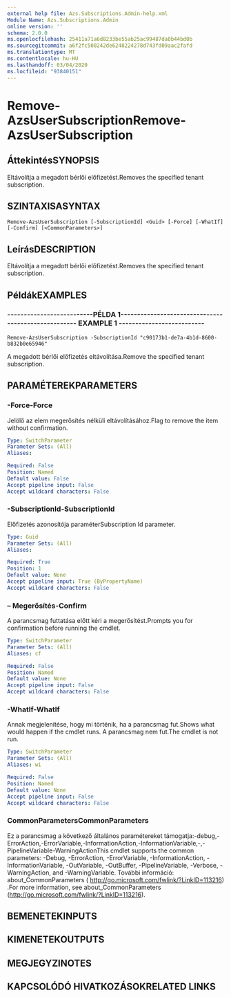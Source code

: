 ```yaml
---
external help file: Azs.Subscriptions.Admin-help.xml
Module Name: Azs.Subscriptions.Admin
online version: ''
schema: 2.0.0
ms.openlocfilehash: 25411a71a6d8233be55ab25ac99487da0b44bd0b
ms.sourcegitcommit: a6f2fc500242de6248224278d743fd09aac2fafd
ms.translationtype: MT
ms.contentlocale: hu-HU
ms.lasthandoff: 03/04/2020
ms.locfileid: "93840151"
---
```

# <span data-ttu-id="18e02-101">Remove-AzsUserSubscription</span><span class="sxs-lookup"><span data-stu-id="18e02-101">Remove-AzsUserSubscription</span></span>

## <span data-ttu-id="18e02-102">Áttekintés</span><span class="sxs-lookup"><span data-stu-id="18e02-102">SYNOPSIS</span></span>
<span data-ttu-id="18e02-103">Eltávolítja a megadott bérlői előfizetést.</span><span class="sxs-lookup"><span data-stu-id="18e02-103">Removes the specified tenant subscription.</span></span>

## <span data-ttu-id="18e02-104">SZINTAXISA</span><span class="sxs-lookup"><span data-stu-id="18e02-104">SYNTAX</span></span>

```
Remove-AzsUserSubscription [-SubscriptionId] <Guid> [-Force] [-WhatIf] [-Confirm] [<CommonParameters>]
```

## <span data-ttu-id="18e02-105">Leírás</span><span class="sxs-lookup"><span data-stu-id="18e02-105">DESCRIPTION</span></span>
<span data-ttu-id="18e02-106">Eltávolítja a megadott bérlői előfizetést.</span><span class="sxs-lookup"><span data-stu-id="18e02-106">Removes the specified tenant subscription.</span></span>

## <span data-ttu-id="18e02-107">Példák</span><span class="sxs-lookup"><span data-stu-id="18e02-107">EXAMPLES</span></span>

### <span data-ttu-id="18e02-108">--------------------------PÉLDA 1--------------------------</span><span class="sxs-lookup"><span data-stu-id="18e02-108">-------------------------- EXAMPLE 1 --------------------------</span></span>
```
Remove-AzsUserSubscription -SubscriptionId "c90173b1-de7a-4b1d-8600-b832b0e65946"
```

<span data-ttu-id="18e02-109">A megadott bérlői előfizetés eltávolítása.</span><span class="sxs-lookup"><span data-stu-id="18e02-109">Remove the specified tenant subscription.</span></span>

## <span data-ttu-id="18e02-110">PARAMÉTEREK</span><span class="sxs-lookup"><span data-stu-id="18e02-110">PARAMETERS</span></span>

### <span data-ttu-id="18e02-111">-Force</span><span class="sxs-lookup"><span data-stu-id="18e02-111">-Force</span></span>
<span data-ttu-id="18e02-112">Jelölő az elem megerősítés nélküli eltávolításához.</span><span class="sxs-lookup"><span data-stu-id="18e02-112">Flag to remove the item without confirmation.</span></span>

```yaml
Type: SwitchParameter
Parameter Sets: (All)
Aliases: 

Required: False
Position: Named
Default value: False
Accept pipeline input: False
Accept wildcard characters: False
```

### <span data-ttu-id="18e02-113">-SubscriptionId</span><span class="sxs-lookup"><span data-stu-id="18e02-113">-SubscriptionId</span></span>
<span data-ttu-id="18e02-114">Előfizetés azonosítója paraméter</span><span class="sxs-lookup"><span data-stu-id="18e02-114">Subscription Id parameter.</span></span>

```yaml
Type: Guid
Parameter Sets: (All)
Aliases: 

Required: True
Position: 1
Default value: None
Accept pipeline input: True (ByPropertyName)
Accept wildcard characters: False
```

### <span data-ttu-id="18e02-115">– Megerősítés</span><span class="sxs-lookup"><span data-stu-id="18e02-115">-Confirm</span></span>
<span data-ttu-id="18e02-116">A parancsmag futtatása előtt kéri a megerősítést.</span><span class="sxs-lookup"><span data-stu-id="18e02-116">Prompts you for confirmation before running the cmdlet.</span></span>

```yaml
Type: SwitchParameter
Parameter Sets: (All)
Aliases: cf

Required: False
Position: Named
Default value: None
Accept pipeline input: False
Accept wildcard characters: False
```

### <span data-ttu-id="18e02-117">-WhatIf</span><span class="sxs-lookup"><span data-stu-id="18e02-117">-WhatIf</span></span>
<span data-ttu-id="18e02-118">Annak megjelenítése, hogy mi történik, ha a parancsmag fut.</span><span class="sxs-lookup"><span data-stu-id="18e02-118">Shows what would happen if the cmdlet runs.</span></span>
<span data-ttu-id="18e02-119">A parancsmag nem fut.</span><span class="sxs-lookup"><span data-stu-id="18e02-119">The cmdlet is not run.</span></span>

```yaml
Type: SwitchParameter
Parameter Sets: (All)
Aliases: wi

Required: False
Position: Named
Default value: None
Accept pipeline input: False
Accept wildcard characters: False
```

### <span data-ttu-id="18e02-120">CommonParameters</span><span class="sxs-lookup"><span data-stu-id="18e02-120">CommonParameters</span></span>
<span data-ttu-id="18e02-121">Ez a parancsmag a következő általános paramétereket támogatja:-debug,-ErrorAction,-ErrorVariable,-InformationAction,-InformationVariable,-,-PipelineVariable-WarningAction</span><span class="sxs-lookup"><span data-stu-id="18e02-121">This cmdlet supports the common parameters: -Debug, -ErrorAction, -ErrorVariable, -InformationAction, -InformationVariable, -OutVariable, -OutBuffer, -PipelineVariable, -Verbose, -WarningAction, and -WarningVariable.</span></span> <span data-ttu-id="18e02-122">További információ: about_CommonParameters ( http://go.microsoft.com/fwlink/?LinkID=113216) .</span><span class="sxs-lookup"><span data-stu-id="18e02-122">For more information, see about_CommonParameters (http://go.microsoft.com/fwlink/?LinkID=113216).</span></span>

## <span data-ttu-id="18e02-123">BEMENETEK</span><span class="sxs-lookup"><span data-stu-id="18e02-123">INPUTS</span></span>

## <span data-ttu-id="18e02-124">KIMENETEK</span><span class="sxs-lookup"><span data-stu-id="18e02-124">OUTPUTS</span></span>

## <span data-ttu-id="18e02-125">MEGJEGYZI</span><span class="sxs-lookup"><span data-stu-id="18e02-125">NOTES</span></span>

## <span data-ttu-id="18e02-126">KAPCSOLÓDÓ HIVATKOZÁSOK</span><span class="sxs-lookup"><span data-stu-id="18e02-126">RELATED LINKS</span></span>

